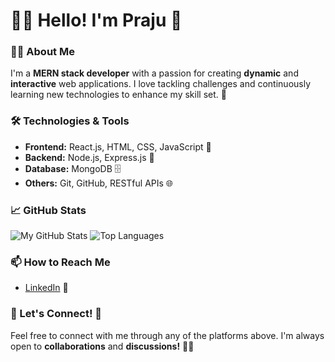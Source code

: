 # 💖👋 Hello! I'm Praju 💖

### 🧑‍💻 About Me
I'm a **MERN stack developer** with a passion for creating **dynamic** and **interactive** web applications. I love tackling challenges and continuously learning new technologies to enhance my skill set. 🌟

### 🛠️ Technologies & Tools
- **Frontend:** React.js, HTML, CSS, JavaScript 🎨
- **Backend:** Node.js, Express.js 🔧
- **Database:** MongoDB 🗄️
- **Others:** Git, GitHub, RESTful APIs 🌐

### 📈 GitHub Stats
![My GitHub Stats](https://github-readme-stats.vercel.app/api?username=Praju2002&show_icons=true&theme=radical)
![Top Languages](https://github-readme-stats.vercel.app/api/top-langs/?username=Praju2002&layout=compact&theme=radical)

### 📫 How to Reach Me
- [LinkedIn](https://www.linkedin.com/in/praju-khanal-a66062180/) 💌

### 🌸 Let's Connect! 🌸
Feel free to connect with me through any of the platforms above. I'm always open to **collaborations** and **discussions!** 💖✨

